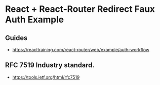 # React + React-Router Redirect Faux Auth Example
## Guides
- https://reacttraining.com/react-router/web/example/auth-workflow

## RFC 7519 Industry standard.
- https://tools.ietf.org/html/rfc7519